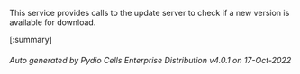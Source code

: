 






This service provides calls to the update server to check if a new version is available for download.

[:summary]

###### Auto generated by Pydio Cells Enterprise Distribution v4.0.1 on 17-Oct-2022
